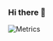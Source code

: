 ### Hi there 👋

<!--
**zainulhibath/zainulhibath** is a ✨ _special_ ✨ repository because its `README.md` (this file) appears on your GitHub profile.

Here are some ideas to get you started:

- 🔭 I’m currently working on ... Some Bots 😂
- 🌱 I’m currently learning ... Python 🤔
- 💬 Ask me about ... Anything (I'll try to help)
- 📫 How to reach me: ... https://t.me/HYBRID_VAMPIRE
- ⚡ Fun fact: ... I'm a NoOb
-->
![Metrics](https://metrics.lecoq.io/zainulhibath?template=classic&repositories=10000&repositories.batch=10000&isocalendar=1&languages=1&introduction=1&stars=1&people=1&gists=1&followup=1&lines=1&projects=1&activity=1&discussions=1&achievements=1&notable=1&repositories=1&code=1&sponsors=1&pagespeed=1&posts=1&repositories=10000&repositories.batch=10000&repositories.forks=false&repositories.affiliations=owner&isocalendar.duration=half-year&languages.limit=8&languages.sections=most-used&languages.colors=github&languages.threshold=0%25&languages.indepth=false&languages.categories=markup%2C%20programming&languages.recent.categories=markup%2C%20programming&languages.recent.load=300&languages.recent.days=14&introduction.title=true&stars.limit=4&people.limit=24&people.size=28&people.types=followers%2C%20following&people.identicons=false&people.shuffle=false&followup.sections=repositories&projects.limit=4&projects.descriptions=false&activity.limit=5&activity.load=300&activity.days=14&activity.filter=all&activity.visibility=all&activity.timestamps=false&achievements.threshold=C&achievements.secrets=true&achievements.display=detailed&achievements.limit=0&notable.repositories=false&code.lines=12&code.load=100&code.visibility=public&sponsors.sections=goal%2C%20about&pagespeed.url=.user.website&pagespeed.detailed=false&pagespeed.screenshot=false&posts.descriptions=false&posts.covers=false&posts.limit=4&posts.user=.user.login&config.timezone=Asia%2FCalcutta)
